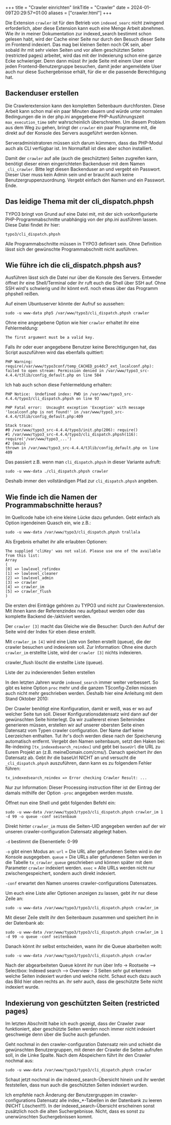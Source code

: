 +++
title = "Crawler einrichten"
linkTitle = "Crawler"
date = 2024-01-09T20:29:57+01:00
aliases = ["crawler.html"]
+++

Die Extension `crawler` ist für den Betrieb von `indexed_searc` nicht zwingend erforderlich, aber diese Extension kann euch eine Menge Arbeit abnehmen. Wie ihr in meiner Dokumentation zur indexed_search bestimmt schon gelesen habt, wird der Cache einer Seite nur durch den Besuch dieser Seite im Frontend indexiert. Das mag bei kleinen Seiten noch OK sein, aber sobald ihr mit sehr vielen Seiten und vor allem geschützten Seiten (restricted pages) arbeitet, wird das mit der Indexierung schon eine ganze Ecke schwieriger. Denn dann müsst ihr jede Seite mit einem User einer jeden Frontend-Benutzergruppe besuchen, damit jeder angemeldete User auch nur diese Suchergebnisse erhält, für die er die passende Berechtigung hat.

## Backenduser erstellen

Die Crawlerextension kann den kompletten Seitenbaum durchforsten. Diese Arbeit kann schon mal ein paar Minuten dauern und würde unter normalen Bedingungen die in der php.ini angegebene PHP-Ausführungszeit `max_execution_time` sehr wahrscheinlich überschreiten. Um diesem Problem aus dem Weg zu gehen, bringt der `crawler` ein paar Programme mit, die direkt auf der Konsole des Servers ausgeführt werden können.

Serveradministratoren müssen sich darum kümmern, dass das PHP-Modul auch als CLI verfügbar ist. Im Normalfall ist dies aber schon installiert.

Damit der `crawler` auf alle (auch die geschützten) Seiten zugreifen kann, benötigt dieser einen eingerichteten Backenduser mit dem Namen `_cli_crawler`. Bitte legt diesen Backenduser an und vergebt ein Passwort. Dieser User muss kein Admin sein und er braucht auch keine Benutzergruppenzuordnung. Vergebt einfach den Namen und ein Passwort. Ende.

## Das leidige Thema mit der cli_dispatch.phpsh

TYPO3 bringt von Grund auf eine Datei mit, mit der sich vorkonfigurierte PHP-Programmabschnitte unabhängig von der php.ini ausführen lassen. Diese Datei findet ihr hier:

`typo3/cli_dispatch.phpsh`

Alle Programmabschnitte müssen in TYPO3 definiert sein. Ohne Definition lässt sich der gewünschte Programmabschnitt nicht ausführen.

## Wie führe ich die cli_dispatch.phpsh aus?

Ausführen lässt sich die Datei nur über die Konsole des Servers. Entweder öffnet ihr eine Shell/Terminal oder ihr ruft euch die Shell über SSH auf. Ohne SSH wird's schwierig und ihr könnt evtl. noch etwas über das Programm phpshell reißen.

Auf einem Ubuntuserver könnte der Aufruf so aussehen:

```shell
sudo -u www-data php5 /var/www/typo3/cli_dispatch.phpsh crawler
```

Ohne eine angegebene Option wie hier `crawler` erhaltet ihr eine Fehlermeldung:

```
The first argument must be a valid key.
```

Falls ihr oder euer angegebene Benutzer keine Berechtigungen hat, das Script auszuführen wird das ebenfalls quittiert:

```
PHP Warning:  require(/var/www/typo3conf/temp_CACHED_ps4dc7_ext_localconf.php): failed to open stream: Permission denied in /var/www/typo3_src-4.4.4/t3lib/config_default.php on line 584
```

Ich hab auch schon diese Fehlermeldung erhalten:

```
PHP Notice:  Undefined index: PWD in /var/www/typo3_src-4.4.4/typo3/cli_dispatch.phpsh on line 93

PHP Fatal error:  Uncaught exception 'Exception' with message 'localconf.php is not found!' in /var/www/typo3_src-4.4.4/t3lib/config_default.php:409

Stack trace:
#0 /var/www/typo3_src-4.4.4/typo3/init.php(206): require()
#1 /var/www/typo3_src-4.4.4/typo3/cli_dispatch.phpsh(116): require('/var/www/typo3_...')
#2 {main}
thrown in /var/www/typo3_src-4.4.4/t3lib/config_default.php on line 409
```

Das passiert z.B. wenn man `cli_dispatch.phpsh` in dieser Variante aufruft:

```shell
sudo -u www-data ./cli_dispatch.phpsh crawler
```

Deshalb immer den vollständigen Pfad zur `cli_dispatch.phpsh` angeben.

## Wie finde ich die Namen der Programmabschnitte heraus?

Im Quellcode habe ich eine kleine Lücke dazu gefunden. Gebt einfach als Option irgendeinen Quasch ein, wie z.B.:

```shell
sudo -u www-data /var/www/typo3/cli_dispatch.phpsh trallala
```

Als Ergebnis erhaltet ihr alle erlaubten Optionen:

```shell
The supplied 'cliKey' was not valid. Please use one of the available from this list:
Array
(
[0] => lowlevel_refindex
[1] => lowlevel_cleaner
[2] => lowlevel_admin
[3] => crawler
[4] => crawler_im
[5] => crawler_flush
)
```

Die ersten drei Einträge gehören zu TYPO3 und nicht zur Crawlerextension. Mit ihnen kann der Referenzindex neu aufgebaut werden oder das komplette Backend de-/aktiviert werden.

Der `crawler [3]` macht das Gleiche wie die Besucher: Durch den Aufruf der Seite wird der Index für eben diese erstellt.

Mit `crawler_im [4]` wird eine Liste von Seiten erstellt (queue), die der crawler besuchen und indexieren soll. Zur Information: Ohne eine durch `crawler_im` erstellte Liste, wird der `crawler [3]` nichts indexieren.

crawler_flush löscht die erstellte Liste (queue).

Liste der zu indexierenden Seiten erstellen

In den letzten Jahren wurde `indexed_search` immer weiter verbessert. So gibt es keine Option `proc` mehr und die ganzen TSconfig-Zeilen müssen auch nicht mehr geschrieben werden. Deshalb hier eine Anleitung mit dem Stand Oktober 2010:

Der Crawler benötigt eine Konfiguration, damit er weiß, was er wo auf welcher Seite tun soll. Dieser Konfigurationsdatensatz wird dann auf der gewünschten Seite hinterlegt. Da wir zuallererst einen Seitenindex generieren müssen, erstellen wir auf unserer obersten Seite einen Datensatz vom Typen crawler configuration. Der Name darf keine Leerzeichen enthalten. Tut ihr's doch werden diese nach der Speicherung automatisch entfernt. Vergebt den Namen seitenbaum, setzt den Haken bei: Re-indexing `[tx_indexedsearch_reindex]` und gebt bei `baseUrl` die URL zu Eurem Projekt an (z.B. meineDomain.com/cms/). Danach speichert ihr den Datensatz ab. Gebt ihr die baseUrl NICHT an und versucht die `_cli_dispatch.phpsh` auszuführen, dann kann es zu folgendem Fehler führen:

```
tx_indexedsearch_reindex => Error checking Crawler Result: ...
```

Nur zur Information: Dieser Processing instruction filter ist der Eintrag der damals mithilfe der Option `-proc` angegeben werden musste.

Öffnet nun eine Shell und gebt folgenden Befehl ein:

```shell
sudo -u www-data /var/www/typo3/typo3/cli_dispatch.phpsh crawler_im 1 -d 99 -o queue -conf seitenbaum
```

Direkt hinter `crawler_im` muss die Seiten-UID angegeben werden auf der wir unseren crawler-configuration Datensatz abgelegt haben.

`-d` bestimmt die Ebenentiefe: 0-99

`-o` gibt einen Modus an: `url` = Die URL aller gefundenen Seiten wird in der Konsole ausgegeben. `queue` = Die URLs aller gefundenen Seiten werden in die Tabelle `tx_crawler_queue` geschrieben und können später mit dem Parameter `crawler` indexiert werden. `exec` = Alle URLs werden nicht nur zwischengespeichert, sondern auch direkt indexiert.

`-conf` erwartet den Namen unseres crawler-configurations Datensatzes.

Um euch eine Liste aller Optionen anzeigen zu lassen, gebt ihr nur diese Zeile an:

```shell
sudo -u www-data /var/www/typo3/typo3/cli_dispatch.phpsh crawler_im
```

Mit dieser Zeile stellt ihr den Seitenbaum zusammen und speichert ihn in der Datenbank ab:

```shell
sudo -u www-data /var/www/typo3/typo3/cli_dispatch.phpsh crawler_im 1 -d 99 -o queue -conf seitenbaum
```

Danach könnt ihr selbst entscheiden, wann ihr die Queue abarbeiten wollt:

```shell
sudo -u www-data /var/www/typo3/typo3/cli_dispatch.phpsh crawler
```

Nach der abgearbeiteten Queue könnt ihr nun über Info -> Rootseite --> Selectbox: Indexed search --> Overview - 3 Seiten sehr gut erkennen welche Seiten indexiert wurden und welche nicht. Schaut euch dazu auch das Bild hier oben rechts an. ihr sehr auch, dass die geschützte Seite nicht indexiert wurde.

## Indexierung von geschützten Seiten (restricted pages)

Im letzten Abschnitt habe ich euch gezeigt, dass der Crawler zwar funktioniert, aber geschützte Seiten werden noch immer nicht indexiert geschweige denn über die Suche auch gefunden.

Geht nochmal in den crawler-configuration Datensatz rein und schiebt die gewünschten Benutzergruppen, mit denen der Crawler die Seiten aufrufen soll, in die Linke Spalte. Nach dem Abspeichern führt ihr den Crawler nochmal aus:

```shell
sudo -u www-data /var/www/typo3/typo3/cli_dispatch.phpsh crawler
```

Schaut jetzt nochmal in die indexed_search-Übersicht hinein und ihr werdet feststellen, dass nun auch die geschützten Seiten indexiert wurden.

Ich empfehle nach Änderung der Benutzergruppen im crawler-configurations Datensatz alle index_*-Tabellen in der Datenbank zu leeren (NICHT Löschen!!!). In der indexed_search-Übersicht erscheinen sonst zusätzlich noch die alten Suchergebnisse. Nicht, dass es sonst zu unerwünschten Suchergebnissen kommt.
